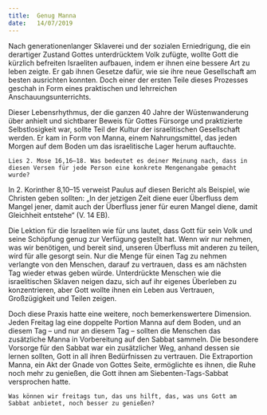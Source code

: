 ```yaml
---
title:  Genug Manna
date:   14/07/2019
---
```


Nach generationenlanger Sklaverei und der sozialen Erniedrigung, die ein derartiger Zustand Gottes unterdrücktem Volk zufügte, wollte Gott die kürzlich befreiten Israeliten aufbauen, indem er ihnen eine bessere Art zu leben zeigte. Er gab ihnen Gesetze dafür, wie sie ihre neue Gesellschaft am besten ausrichten konnten. Doch einer der ersten Teile dieses Prozesses geschah in Form eines praktischen und lehrreichen Anschauungsunterrichts.

Dieser Lebensrhythmus, der die ganzen 40 Jahre der Wüstenwanderung über anhielt und sichtbarer Beweis für Gottes Fürsorge und praktizierte Selbstlosigkeit war, sollte Teil der Kultur der israelitischen Gesellschaft werden. Er kam in Form von Manna, einem Nahrungsmittel, das jeden Morgen auf dem Boden um das israelitische Lager herum auftauchte.

`Lies 2. Mose 16,16–18. Was bedeutet es deiner Meinung nach, dass in diesen Versen für jede Person eine konkrete Mengenangabe gemacht wurde?`

In 2. Korinther 8,10–15 verweist Paulus auf diesen Bericht als Beispiel, wie Christen geben sollten: „In der jetzigen Zeit diene euer Überfluss dem Mangel jener, damit auch der Überfluss jener für euren Mangel diene, damit Gleichheit entstehe“ (V. 14 EB).

Die Lektion für die Israeliten wie für uns lautet, dass Gott für sein Volk und seine Schöpfung genug zur Verfügung gestellt hat. Wenn wir nur nehmen, was wir benötigen, und bereit sind, unseren Überfluss mit anderen zu teilen, wird für alle gesorgt sein. Nur die Menge für einen Tag zu nehmen verlangte von den Menschen, darauf zu vertrauen, dass es am nächsten Tag wieder etwas geben würde. Unterdrückte Menschen wie die israelitischen Sklaven neigen dazu, sich auf ihr eigenes Überleben zu konzentrieren, aber Gott wollte ihnen ein Leben aus Vertrauen, Großzügigkeit und Teilen zeigen.

Doch diese Praxis hatte eine weitere, noch bemerkenswertere Dimension. Jeden Freitag lag eine doppelte Portion Manna auf dem Boden, und an diesem Tag – und nur an diesem Tag – sollten die Menschen das zusätzliche Manna in Vorbereitung auf den Sabbat sammeln. Die besondere Vorsorge für den Sabbat war ein zusätzlicher Weg, anhand dessen sie lernen sollten, Gott in all ihren Bedürfnissen zu vertrauen. Die Extraportion Manna, ein Akt der Gnade von Gottes Seite, ermöglichte es ihnen, die Ruhe noch mehr zu genießen, die Gott ihnen am Siebenten-Tags-Sabbat versprochen hatte.

`Was können wir freitags tun, das uns hilft, das, was uns Gott am Sabbat anbietet, noch besser zu genießen?`  
